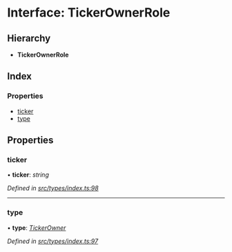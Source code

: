 # Interface: TickerOwnerRole

## Hierarchy

* **TickerOwnerRole**

## Index

### Properties

* [ticker](tickerownerrole.md#ticker)
* [type](tickerownerrole.md#type)

## Properties

###  ticker

• **ticker**: *string*

*Defined in [src/types/index.ts:98](https://github.com/PolymathNetwork/polymesh-sdk/blob/44d12f59/src/types/index.ts#L98)*

___

###  type

• **type**: *[TickerOwner](../enums/roletype.md#tickerowner)*

*Defined in [src/types/index.ts:97](https://github.com/PolymathNetwork/polymesh-sdk/blob/44d12f59/src/types/index.ts#L97)*

